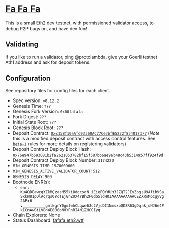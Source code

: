 # [Fa Fa Fa](https://www.youtube.com/watch?v=N6xoFhkthls)

This is a small Eth2 dev testnet, with permissioned validator access, to debug P2P bugs on, and have dev fun!

## Validating

If you like to run a validator, ping @protolambda,
 give your Goerli testnet Ath1 address and ask for deposit tokens.

## Configuration

See repository files for config files for each client.

- Spec version: `v0.12.2`
- Genesis Time: `???`
- Genesis Fork Version: `0x00fafafa`
- Fork Digest: `???`
- Initial State Root: `???`
- Genesis Block Root: `???`
- Deposit Contract: [`0xc15Bf10aAfd93360AC77Ce3bfE5272f854017dF7`](https://goerli.etherscan.io/address/0x38c750cFFb382cDD3644C40A39540a9b4b46b0cf) (_Note_ this is a modified deposit contract with access control features. See [`beta-1`](../README.md#attacker-validators) rules for more details on registering validators)
- Deposit Contract Deploy Block Hash: `0x76e947b593081b2fa2621053782bf15f587bb6ae9ab48c43b5314957ff924f9d`
- Deposit Contract Deploy Block Number: `3174222`
- `MIN_GENESIS_TIME`: `1578009600`
- `MIN_GENESIS_ACTIVE_VALIDATOR_COUNT`: `512`
- `GENESIS_DELAY`: `900`
- Bootnode ENR(s):
  - `enr:-Ku4QDEawcgXZkMQzasM55ki8dgcscN_iEiePQYdUh3JZQT2JEyZogsU9AfibVSaSxkW81pDlAqrqs0YoTEjGhZUX4YBh2F0dG5ldHOIAAAAAAAAAACEZXRoMpCgyVg2APr6-v__________gmlkgnY0gmlwhCLqwe6Jc2VjcDI1NmsxoQK8R63gDqak_oNJ6e4PkICnAwBiLVBhWE800oNHYRnRI4N1ZHCCIyg`
- Chain Explorers: None
- Status Dashboard: [fafafa.eth2.wtf](https://fafafa.eth2.wtf)
